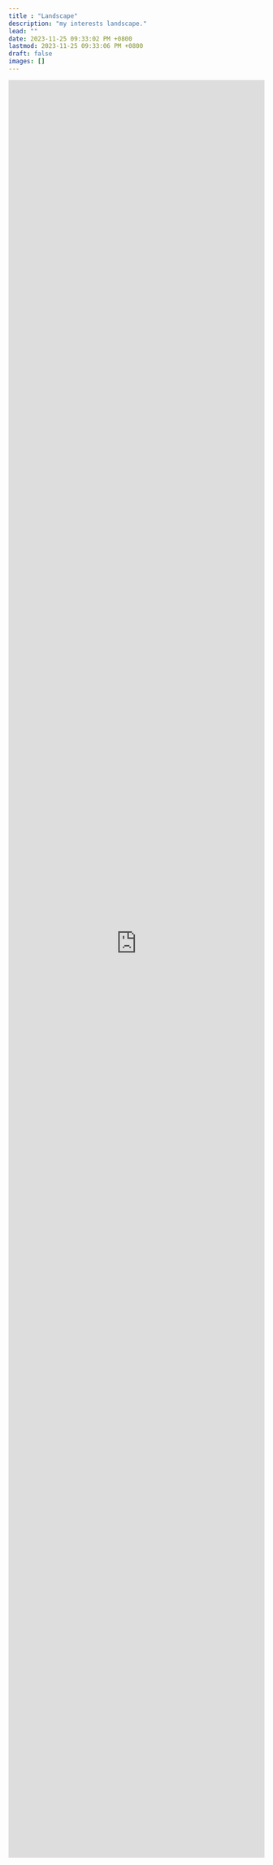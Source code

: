 ```yaml
---
title : "Landscape"
description: "my interests landscape."
lead: ""
date: 2023-11-25 09:33:02 PM +0800
lastmod: 2023-11-25 09:33:06 PM +0800
draft: false
images: []
---
```


<style>  
    iframe { 
        width: 100%; 
        height: 100%; 
    }  

    .iframe-container {
        position: relative;
        height: 100vh;
        overflow: hidden;
    }
    .iframe-container iframe {
        position: absolute;
        top: -100px;
        left: 0;
        border: none;
        width: 100%;
        height: 90%;
    }
</style>

<div class="iframe-container">
    <iframe src="https://docs.qq.com/sheet/DYkFNaHV5Qm9UakNr?tab=BB08J2"/>
</div>

